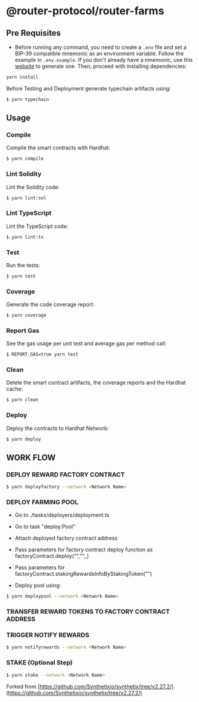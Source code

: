 # @router-protocol/router-farms

## Pre Requisites

- Before running any command, you need to create a `.env` file and set a BIP-39 compatible mnemonic as an environment
  variable. Follow the example in `.env.example`. If you don't already have a mnemonic, use this [website](https://iancoleman.io/bip39/) to generate one.
  Then, proceed with installing dependencies:

```sh
yarn install
```

Before Testing and Deployment generate typechain artifacts using:

```sh
$ yarn typechain
```

## Usage

### Compile

Compile the smart contracts with Hardhat:

```sh
$ yarn compile
```

### Lint Solidity

Lint the Solidity code:

```sh
$ yarn lint:sol
```

### Lint TypeScript

Lint the TypeScript code:

```sh
$ yarn lint:ts
```

### Test

Run the tests:

```sh
$ yarn test
```

### Coverage

Generate the code coverage report:

```sh
$ yarn coverage
```

### Report Gas

See the gas usage per unit test and average gas per method call:

```sh
$ REPORT_GAS=true yarn test
```

### Clean

Delete the smart contract artifacts, the coverage reports and the Hardhat cache:

```sh
$ yarn clean
```

### Deploy

Deploy the contracts to Hardhat Network:

```sh
$ yarn deploy
```

## WORK FLOW

### DEPLOY REWARD FACTORY CONTRACT

```sh
$ yarn deployfactory --network <Network Name>
```

### DEPLOY FARMING POOL

- Go to ./tasks/deployers/deployment.ts
- Go to task "deploy:Pool"
- Attach deployed factory contract address
- Pass parameters for factory contract deploy function as factoryContract.deploy("<Staking Token Address>","<Reward Token Address>",<Reward Amount>,<Reward Duration>)
- Pass parameters for factoryContract.stakingRewardsInfoByStakingToken("<Staking Token Address>")

- Deploy pool using:

```sh
$ yarn deploypool --network <Network Name>
```

### TRANSFER REWARD TOKENS TO FACTORY CONTRACT ADDRESS

### TRIGGER NOTIFY REWARDS

```sh
$ yarn notifyrewards --network <Network Name>
```

### STAKE (Optional Step)

```sh
$ yarn stake --network <Network Name>
```

Forked from
[https://github.com/Synthetixio/synthetix/tree/v2.27.2/](https://github.com/Synthetixio/synthetix/tree/v2.27.2/)
